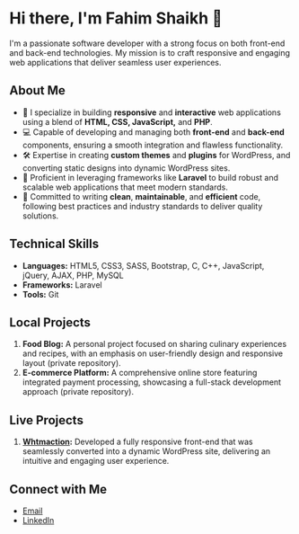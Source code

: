 # Hi there, I'm Fahim Shaikh 👋

I'm a passionate software developer with a strong focus on both front-end and back-end technologies. My mission is to craft responsive and engaging web applications that deliver seamless user experiences.

## About Me

- 🚀 I specialize in building **responsive** and **interactive** web applications using a blend of **HTML, CSS, JavaScript,** and **PHP**.
- 💻 Capable of developing and managing both **front-end** and **back-end** components, ensuring a smooth integration and flawless functionality.
- 🛠️ Expertise in creating **custom themes** and **plugins** for WordPress, and converting static designs into dynamic WordPress sites.
- 🎯 Proficient in leveraging frameworks like **Laravel** to build robust and scalable web applications that meet modern standards.
- 🌟 Committed to writing **clean**, **maintainable**, and **efficient** code, following best practices and industry standards to deliver quality solutions.

## Technical Skills

- **Languages:** HTML5, CSS3, SASS, Bootstrap, C, C++, JavaScript, jQuery, AJAX, PHP, MySQL
- **Frameworks:** Laravel
- **Tools:** Git

## Local Projects

1. **Food Blog:** A personal project focused on sharing culinary experiences and recipes, with an emphasis on user-friendly design and responsive layout (private repository).
2. **E-commerce Platform:** A comprehensive online store featuring integrated payment processing, showcasing a full-stack development approach (private repository).

## Live Projects

1. **[Whtmaction](https://whatmaction.com/):** Developed a fully responsive front-end that was seamlessly converted into a dynamic WordPress site, delivering an intuitive and engaging user experience.

## Connect with Me

- [Email](mailto:fsshaikh2612@gmail.com)
- [LinkedIn](https://www.linkedin.com/in/fs2612)

